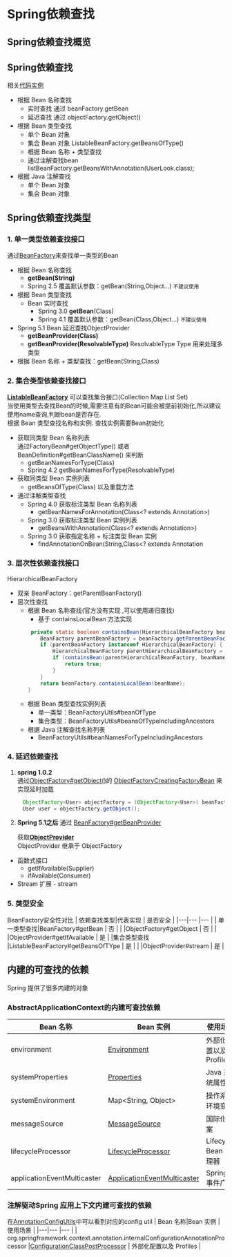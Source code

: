 # **Spring依赖查找**
## **Spring依赖查找概览**
## **Spring依赖查找**
  相关[代码实例]([/ioc-container-overview](https://github.com/FantasybabyChange/thinking-in-spring/blob/main/learn-ioc/ioc-container-overview/src/main/java/com/fantasybaby/spring/ioc/overview/SpringIocLookUp.java))
* 根据 Bean 名称查找
  * 实时查找  通过 beanFactory.getBean
  * 延迟查找  通过 objectFactory.getObject()
* 根据 Bean 类型查找
  *  单个 Bean 对象
  *  集合 Bean 对象  ListableBeanFactory.getBeansOfType()
  *  根据 Bean 名称 + 类型查找
  *  通过注解查找bean listBeanFactory.getBeansWithAnnotation(UserLook.class);
* 根据 Java 注解查找
  * 单个 Bean 对象
  * 集合 Bean 对象  

## **Spring依赖查找类型**  
### **1. 单一类型依赖查找接口**
通过[BeanFactory](https://github.com/spring-projects/spring-framework/blob/main/spring-beans/src/main/java/org/springframework/beans/factory/BeanFactory.java)来查找单一类型的Bean
   * 根据 Bean 名称查找
     * **getBean(String)**
     * Spring 2.5 覆盖默认参数：getBean(String,Object...) `不建议使用`
   * 根据 Bean 类型查找
     * Bean 实时查找
       * Spring 3.0 **getBean**(Class)
       * Spring 4.1 覆盖默认参数：getBean(Class,Object...) `不建议使用`
   * Spring 5.1 Bean 延迟查找ObjectProvider
     * **getBeanProvider(Class)**
     * **getBeanProvider(ResolvableType)** 
      ResolvableType  Type 用来处理多类型
   * 根据 Bean 名称 + 类型查找：getBean(String,Class)
  
### **2. 集合类型依赖查找接口** 
  [**ListableBeanFactory**](https://github.com/spring-projects/spring-framework/blob/main/spring-beans/src/main/java/org/springframework/beans/factory/ListableBeanFactory.java) 可以查找集合接口(Collection Map List Set)  
  当使用类型去查找Bean的时候,需要注意有的Bean可能会被提前初始化,所以建议使用name查询,判断bean是否存在.  
  根据 Bean 类型查找名称和实例.  查找实例需要Bean初始化
  * 获取同类型 Bean 名称列表   
    通过FactoryBean#getObjectType() 或者 BeanDefinition#getBeanClassName() 来判断
    * getBeanNamesForType(Class)
    * Spring 4.2 getBeanNamesForType(ResolvableType)
  * 获取同类型 Bean 实例列表
    * getBeansOfType(Class) 以及重载方法
  * 通过注解类型查找
    * Spring 4.0 获取标注类型 Bean 名称列表
      * getBeanNamesForAnnotation(Class<? extends Annotation>)
    * Spring 3.0 获取标注类型 Bean 实例列表
      * getBeansWithAnnotation(Class<? extends Annotation>)
    * Spring 3.0 获取指定名称 + 标注类型 Bean 实例
      * findAnnotationOnBean(String,Class<? extends Annotation
### **3. 层次性依赖查找接口**
 HierarchicalBeanFactory
* 双亲 BeanFactory：getParentBeanFactory()
* 层次性查找
  * 根据 Bean 名称查找(官方没有实现 ,可以使用递归查找)
    * 基于 containsLocalBean 方法实现
    ```java
     private static boolean containsBean(HierarchicalBeanFactory beanFactory, String beanName) {
        BeanFactory parentBeanFactory = beanFactory.getParentBeanFactory();
        if (parentBeanFactory instanceof HierarchicalBeanFactory) {
            HierarchicalBeanFactory parentHierarchicalBeanFactory = HierarchicalBeanFactory.class.cast(parentBeanFactory);
            if (containsBean(parentHierarchicalBeanFactory, beanName)) {
                return true;
            }
        }
        return beanFactory.containsLocalBean(beanName);
    } 
    ```
  * 根据 Bean 类型查找实例列表
    * 单一类型：BeanFactoryUtils#beanOfType
    * 集合类型：BeanFactoryUtils#beansOfTypeIncludingAncestors
  * 根据 Java 注解查找名称列表
    * BeanFactoryUtils#beanNamesForTypeIncludingAncestors

### **4. 延迟依赖查找**
1. **spring 1.0.2**  
 通过[ObjectFactory#getObject()](https://github.com/spring-projects/spring-framework/blob/main/spring-beans/src/main/java/org/springframework/beans/factory/ObjectFactory.java)的 [ObjectFactoryCreatingFactoryBean](https://github.com/spring-projects/spring-framework/blob/main/spring-beans/src/main/java/org/springframework/beans/factory/config/ObjectFactoryCreatingFactoryBean.java) 来实现延时加载
 ```java
      ObjectFactory<User> objectFactory = (ObjectFactory<User>) beanFactory.getBean("objectFactory");
      User user = objectFactory.getObject();
 ```
2.  **Spring 5.1之后**
   通过 [BeanFactory#getBeanProvider](https://github.com/spring-projects/spring-framework/blob/main/spring-beans/src/main/java/org/springframework/beans/factory/BeanFactory.java)
     
     获取[**ObjectProvider**](https://github.com/spring-projects/spring-framework/blob/main/spring-beans/src/main/java/org/springframework/beans/factory/ObjectProvider.java)  
     ObjectProvider 继承于 ObjectFactory
* 函数式接口  
    * getIfAvailable(Supplier)
    * ifAvailable(Consumer)  
* Stream 扩展 - stream

### **5. 类型安全**
 BeanFactory安全性对比
 | 依赖查找类型|代表实现 | 是否安全 |
 |---|--- |--- |
 | 单一类型查找|BeanFactory#getBean | 否 |
 | |ObjectFactory#getObject | 否 |
 | |ObjectProvider#getIfAvailable | 是 |
 |集合类型查找 |ListableBeanFactory#getBeansOfTYpe | 是 |
 | |ObjectProvider#stream | 是 |


## **内建的可查找的依赖**
Spring 提供了很多内建的对象
### **AbstractApplicationContext的内建可查找依赖**
 | Bean 名称|Bean 实例 | 使用场景 |
 |---|--- |--- |
 | environment|[Environment](https://github.com/spring-projects/spring-framework/blob/main/spring-core/src/main/java/org/springframework/core/env/Environment.java) | 外部化配置以及 Profiles |
 |systemProperties |[Properties](https://github.com/openjdk/jdk/blob/master/src/java.base/share/classes/java/util/Properties.java) | Java 系统属性 |
 |systemEnvironment |Map<String, Object> | 操作系统环境变量|
 |messageSource |[MessageSource](https://github.com/spring-projects/spring-framework/blob/main/spring-context/src/main/java/org/springframework/context/MessageSource.java) | 国际化文案 |
 |lifecycleProcessor |[LifecycleProcessor](https://github.com/spring-projects/spring-framework/blob/main/spring-context/src/main/java/org/springframework/context/LifecycleProcessor.java) | Lifecycle Bean 处理器 |
 |applicationEventMulticaster |[ApplicationEventMulticaster](https://github.com/spring-projects/spring-framework/blob/main/spring-context/src/main/java/org/springframework/context/event/ApplicationEventMulticaster.java) | Spring 事件广播 |

 ### **注解驱动Spring 应用上下文内建可查找的依赖**
 在[AnnotationConfigUtils](https://github.com/spring-projects/spring-framework/blob/main/spring-context/src/main/java/org/springframework/context/annotation/AnnotationConfigUtils.java)中可以看到对应的config util
 | Bean 名称|Bean 实例 | 使用场景 |
 |---|--- |--- |
 | org.springframework.context.annotation.internalConfigurationAnnotationProcessor |[ConfigurationClassPostProcessor](https://github.com/spring-projects/spring-framework/blob/main/spring-context/src/main/java/org/springframework/context/annotation/ConfigurationClassPostProcessor.java) | 外部化配置以及 Profiles |